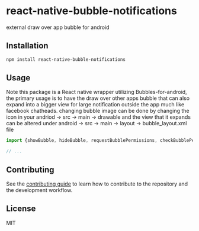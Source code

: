 # react-native-bubble-notifications

external draw over app bubble for android

## Installation

```sh
npm install react-native-bubble-notifications
```

## Usage

Note this package is a React native wrapper utilizing Bubbles-for-android, the primary usage is to have the draw over other apps bubble that can also expand into a bigger view for large notification outside the app much like facebook chatheads. changing bubble image can be done by changing the icon in your andriod -> src -> main -> drawable and the view that it expands can be altered under android -> src -> main -> layout -> bubble_layout.xml file

```js
import {showBubble, hideBubble, requestBubblePermissions, checkBubblePermissions, initializeBubble, loadData} from 'react-native-bubble-notifications';

// ...
```

## Contributing

See the [contributing guide](CONTRIBUTING.md) to learn how to contribute to the repository and the development workflow.

## License

MIT
